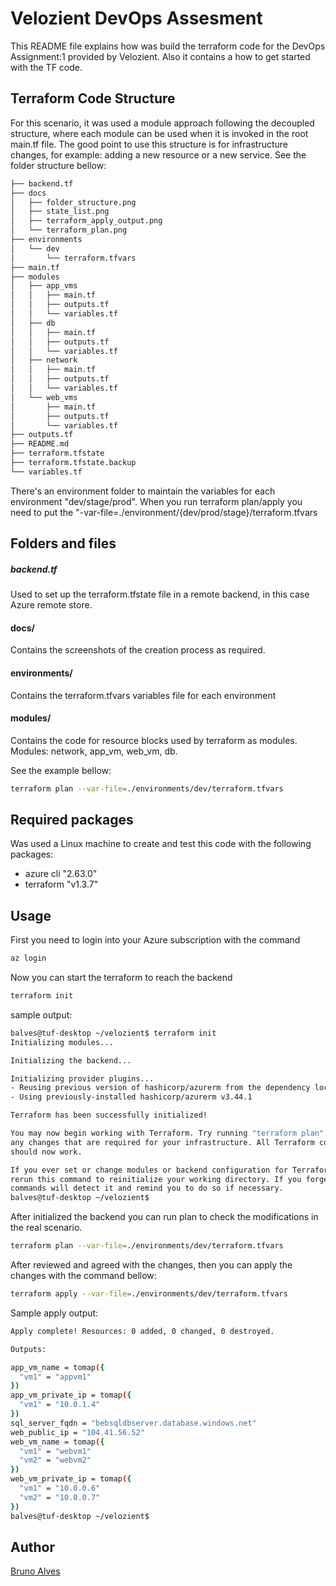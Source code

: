 # Velozient DevOps Assesment

This README file explains how was build the terraform code for the DevOps Assignment:1 provided by Velozient. Also it contains a how to get started with the TF code.

## Terraform Code Structure

For this scenario, it was used a module approach following the decoupled structure, where each module can be used when it is invoked in the root main.tf file. 
The good point to use this structure is for infrastructure changes, for example: adding a new resource or a new service. 
See the folder structure bellow: 
```bash
├── backend.tf
├── docs
│   ├── folder_structure.png
│   ├── state_list.png
│   ├── terraform_apply_output.png
│   └── terraform_plan.png
├── environments
│   └── dev
│       └── terraform.tfvars
├── main.tf
├── modules
│   ├── app_vms
│   │   ├── main.tf
│   │   ├── outputs.tf
│   │   └── variables.tf
│   ├── db
│   │   ├── main.tf
│   │   ├── outputs.tf
│   │   └── variables.tf
│   ├── network
│   │   ├── main.tf
│   │   ├── outputs.tf
│   │   └── variables.tf
│   └── web_vms
│       ├── main.tf
│       ├── outputs.tf
│       └── variables.tf
├── outputs.tf
├── README.md
├── terraform.tfstate
├── terraform.tfstate.backup
└── variables.tf


```

There's an environment folder to maintain the variables for each environment "dev/stage/prod". When you run terraform plan/apply you need to put the "-var-file=./environment/{dev/prod/stage}/terraform.tfvars

## Folders and files
##### backend.tf
Used to set up the terraform.tfstate file in a remote backend, in this case Azure remote store.

#### docs/
Contains the screenshots of the creation process as required.

#### environments/
Contains the terraform.tfvars variables file for each environment 

#### modules/
Contains the code for resource blocks used by terraform as modules.
Modules: network, app_vm, web_vm, db.


See the example bellow: 
```bash
terraform plan --var-file=./environments/dev/terraform.tfvars
```

## Required packages
Was used a Linux machine to create and test this code with the following packages:  
* azure cli "2.63.0"
* terraform "v1.3.7"

## Usage

First you need to login into your Azure subscription with the command

```bash
az login
``` 
Now you can start the terraform to reach the backend 
```bash
terraform init
```
sample output: 
```bash
balves@tuf-desktop ~/velozient$ terraform init
Initializing modules...

Initializing the backend...

Initializing provider plugins...
- Reusing previous version of hashicorp/azurerm from the dependency lock file
- Using previously-installed hashicorp/azurerm v3.44.1

Terraform has been successfully initialized!

You may now begin working with Terraform. Try running "terraform plan" to see
any changes that are required for your infrastructure. All Terraform commands
should now work.

If you ever set or change modules or backend configuration for Terraform,
rerun this command to reinitialize your working directory. If you forget, other
commands will detect it and remind you to do so if necessary.
balves@tuf-desktop ~/velozient$

```

After initialized the backend you can run plan to check the modifications in the real scenario.

```bash
terraform plan --var-file=./environments/dev/terraform.tfvars
```

After reviewed and agreed with the changes, then you can apply the changes with the command bellow:
```bash
terraform apply --var-file=./environments/dev/terraform.tfvars
```

Sample apply output: 

```bash
Apply complete! Resources: 0 added, 0 changed, 0 destroyed.

Outputs:

app_vm_name = tomap({
  "vm1" = "appvm1"
})
app_vm_private_ip = tomap({
  "vm1" = "10.0.1.4"
})
sql_server_fqdn = "bebsqldbserver.database.windows.net"
web_public_ip = "104.41.56.52"
web_vm_name = tomap({
  "vm1" = "webvm1"
  "vm2" = "webvm2"
})
web_vm_private_ip = tomap({
  "vm1" = "10.0.0.6"
  "vm2" = "10.0.0.7"
})
balves@tuf-desktop ~/velozient$ 

```



## Author

[Bruno Alves](https://linkedin.com/in/brunoalves7/)

